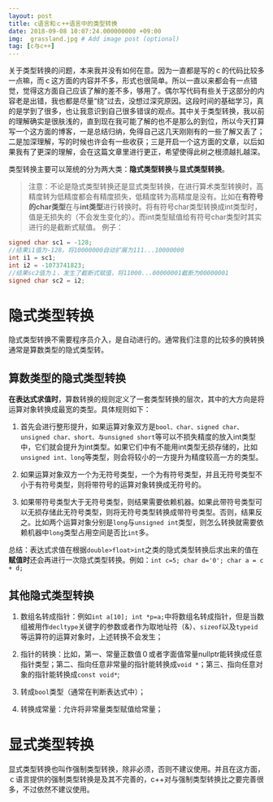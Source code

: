 ```yaml
---
layout: post
title: c语言和ｃ++语言中的类型转换
date: 2018-09-08 10:07:24.000000000 +09:00
img:  grassland.jpg # Add image post (optional)
tag: [c与c++]
---
```

关于类型转换的问题，本来我并没有如何在意。因为一直都是写的ｃ的代码比较多一点嘛，而ｃ这方面的内容并不多，形式也很简单。所以一直以来都会有一点错觉，觉得这方面自己应该了解的差不多，够用了。偶尔写代码有些关于这部分的内容老是出错，我也都是尽量“绕”过去，没想过深究原因。这段时间的基础学习，真的是学到了很多，也让我意识到自己很多错误的观点。其中关于类型转换，我以前的理解确实是很肤浅的，直到现在我可能了解的也不是那么的到位，所以今天打算写一个这方面的博客，一是总结归纳，免得自己这几天刚刚有的一些了解又丢了；二是加深理解，写的时候也许会有一些收获；三是开启一个这方面的文章，以后如果我有了更深的理解，会在这篇文章里进行更正，希望使得此树之根须越扎越深。

类型转换主要可以笼统的分为两大类：**隐式类型转换**与**显式类型转换**。

> 注意：不论是隐式类型转换还是显式类型转换，在进行算术类型转换时，高精度转为低精度都会有精度损失，低精度转为高精度是没有。比如在**有符号的char类型**在与**int类型**进行转换时。将有符号char类型转换成int类型时，值是无损失的（不会发生变化的）。而int类型赋值给有符号char类型时其实进行的是截断式赋值。
例子：
```cpp
signed char sc1 = -128;
//结果i1值为-128，将10000000自动扩展为111...10000000
int i1 = sc1;
int i2 = -1073741823;
//结果sc2值为１，发生了截断式赋值，将11000...00000001截断为00000001
signed char sc2 = i2;
```

# 隐式类型转换
隐式类型转换不需要程序员介入，是自动进行的。通常我们注意的比较多的换转换通常是算数类型的隐式类型转。
## 算数类型的隐式类型转换
**在表达式求值时**，算数转换的规则定义了一套类型转换的层次，其中的大方向是将运算对象转换成最宽的类型。具体规则如下：

1. 首先会进行整形提升，如果运算对象双方是`bool、char、signed char、unsigned char、short、与unsigned short`等可以不损失精度的放入int类型中，它们就会提升为int类型。如果它们中有不能用int类型无损存储的，比如`unsigned int、long`等类型，则会将较小的一方提升为精度较高一方的类型。

2. 如果运算对象双方一个为无符号类型，一个为有符号类型，并且无符号类型不小于有符号类型，则将带符号的运算对象转换成无符号的。

3. 如果带符号类型大于无符号类型，则结果需要依赖机器。如果此带符号类型可以无损存储此无符号类型，则将无符号类型转换成带符号类型。否则，结果反之。比如两个运算对象分别是`long`与`unsigned int`类型，则怎么转换就需要依赖机器中`long`类型占用空间是否比`int`多。

总结：表达式求值在根据`double>float>int`之类的隐式类型转换后求出来的值在**赋值时**还会再进行一次隐式类型转换。例如：`int c=5; char d='0'; char a = c + d;`

## 其他隐式类型转换
1. 数组名转成指针：例如`int a[10]; int *p=a;`中将数组名转成指针，但是当数组被用作`decltype`关键字的参数或者作为取地址符（&）、`sizeof`以及`typeid`等运算符的运算对象时，上述转换不会发生；

2. 指针的转换：比如，第一、常量正数值０或者字面值常量nullptr能转换成任意指针类型；第二、指向任意非常量的指针能转换成`void *`；第三、指向任意对象的指针能转换成`const void*`;

3. 转成`bool`类型（通常在判断表达式中）；

4. 转换成常量：允许将非常量类型赋值给常量；

# 显式类型转换
显式类型转换也叫作强制类型转换，除非必须，否则不建议使用。并且在这方面，ｃ语言提供的强制类型转换是及其不完善的，c++对与强制类型转换比之要完善很多，不过依然不建议使用。

